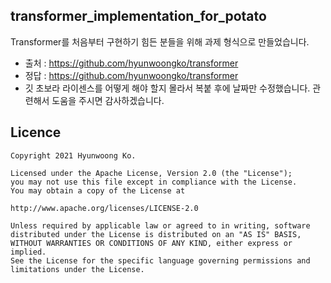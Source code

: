 ## transformer_implementation_for_potato
Transformer를 처음부터 구현하기 힘든 분들을 위해 과제 형식으로 만들었습니다.
- 출처 : https://github.com/hyunwoongko/transformer
- 정답 : https://github.com/hyunwoongko/transformer
- 깃 초보라 라이센스를 어떻게 해야 할지 몰라서 복붙 후에 날짜만 수정했습니다. 관련해서 도움을 주시면 감사하겠습니다.

## Licence
    Copyright 2021 Hyunwoong Ko.
    
    Licensed under the Apache License, Version 2.0 (the "License");
    you may not use this file except in compliance with the License.
    You may obtain a copy of the License at
    
    http://www.apache.org/licenses/LICENSE-2.0
    
    Unless required by applicable law or agreed to in writing, software
    distributed under the License is distributed on an "AS IS" BASIS,
    WITHOUT WARRANTIES OR CONDITIONS OF ANY KIND, either express or implied.
    See the License for the specific language governing permissions and
    limitations under the License.
